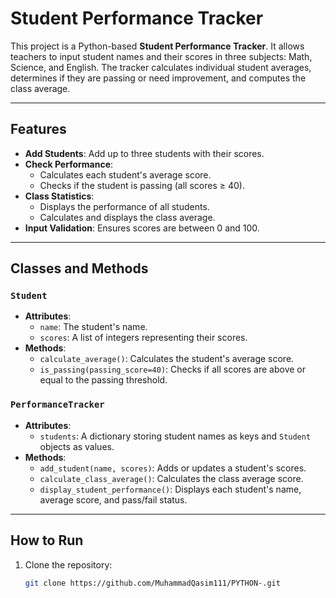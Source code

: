 # Student Performance Tracker

This project is a Python-based **Student Performance Tracker**. It allows teachers to input student names and their scores in three subjects: Math, Science, and English. The tracker calculates individual student averages, determines if they are passing or need improvement, and computes the class average.

---

## Features
- **Add Students**: Add up to three students with their scores.
- **Check Performance**:
  - Calculates each student's average score.
  - Checks if the student is passing (all scores ≥ 40).
- **Class Statistics**:
  - Displays the performance of all students.
  - Calculates and displays the class average.
- **Input Validation**: Ensures scores are between 0 and 100.

---

## Classes and Methods

### `Student`
- **Attributes**:
  - `name`: The student's name.
  - `scores`: A list of integers representing their scores.
- **Methods**:
  - `calculate_average()`: Calculates the student's average score.
  - `is_passing(passing_score=40)`: Checks if all scores are above or equal to the passing threshold.

### `PerformanceTracker`
- **Attributes**:
  - `students`: A dictionary storing student names as keys and `Student` objects as values.
- **Methods**:
  - `add_student(name, scores)`: Adds or updates a student's scores.
  - `calculate_class_average()`: Calculates the class average score.
  - `display_student_performance()`: Displays each student's name, average score, and pass/fail status.

---

## How to Run

1. Clone the repository:
   ```bash
   git clone https://github.com/MuhammadQasim111/PYTHON-.git
